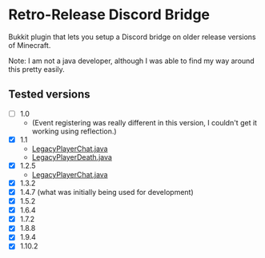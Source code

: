 # Retro-Release Discord Bridge
Bukkit plugin that lets you setup a Discord bridge on older release versions of Minecraft.

Note: I am not a java developer, although I was able to find my way around this pretty easily.

## Tested versions
- [ ] 1.0   
  - (Event registering was really different in this version, I couldn't get it working using reflection.) 
- [X] 1.1
  - [LegacyPlayerChat.java](/src/main/java/io/github/dexrnzacattack/rrdiscordbridge/eventcompatibility/legacy/LegacyPlayerChat.java)
  - [LegacyPlayerDeath.java](/src/main/java/io/github/dexrnzacattack/rrdiscordbridge/eventcompatibility/legacy/LegacyPlayerDeath.java)
- [X] 1.2.5
  - [LegacyPlayerChat.java](/src/main/java/io/github/dexrnzacattack/rrdiscordbridge/eventcompatibility/legacy/LegacyPlayerChat.java)
- [X] 1.3.2
- [X] 1.4.7 (what was initially being used for development)
- [X] 1.5.2
- [X] 1.6.4
- [X] 1.7.2
- [X] 1.8.8
- [X] 1.9.4
- [X] 1.10.2